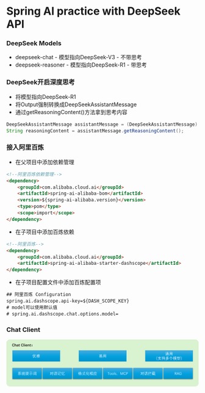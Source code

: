 # Spring AI practice with DeepSeek API

### DeepSeek Models

- deepseek-chat - 模型指向DeepSeek-V3 - 不带思考
- deepseek-reasoner - 模型指向DeepSeek-R1 - 带思考

### DeepSeek开启深度思考

- 将模型指向DeepSeek-R1
- 将Output强制转换成DeepSeekAssistantMessage
- 通过getReasoningContent()方法拿到思考内容

```java
DeepSeekAssistantMessage assistantMessage = (DeepSeekAssistantMessage) r.getResult().getOutput();
String reasoningContent = assistantMessage.getReasoningContent();
```

### 接入阿里百炼

- 在父项目中添加依赖管理

```html
<!--阿里百炼依赖管理-->
<dependency>
    <groupId>com.alibaba.cloud.ai</groupId>
    <artifactId>spring-ai-alibaba-bom</artifactId>
    <version>${spring-ai-alibaba.version}</version>
    <type>pom</type>
    <scope>import</scope>
</dependency>
```

- 在子项目中添加百炼依赖

```html
<!--阿里百炼-->
<dependency>
    <groupId>com.alibaba.cloud.ai</groupId>
    <artifactId>spring-ai-alibaba-starter-dashscope</artifactId>
</dependency>
```

- 在子项目配置文件中添加百炼配置项

```html
## 阿里百炼 Configuration
spring.ai.dashscope.api-key=${DASH_SCOPE_KEY}
# model可以使用默认值
# spring.ai.dashscope.chat.options.model=
```

### Chat Client

![chat-client.png](src/main/resources/pictures/chat-client.png)